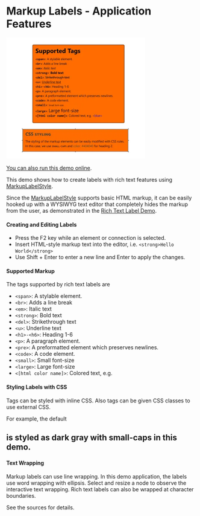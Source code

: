 <!--
 //////////////////////////////////////////////////////////////////////////////
 // @license
 // This file is part of yFiles for HTML.
 // Use is subject to license terms.
 //
 // Copyright (c) by yWorks GmbH, Vor dem Kreuzberg 28,
 // 72070 Tuebingen, Germany. All rights reserved.
 //
 //////////////////////////////////////////////////////////////////////////////
-->
# Markup Labels - Application Features

<img src="../../../doc/demo-thumbnails/markup-labels.webp" alt="demo-thumbnail" height="320"/>

[You can also run this demo online](https://www.yfiles.com/demos/style/markup-labels/).

This demo shows how to create labels with rich text features using [MarkupLabelStyle](https://docs.yworks.com/yfileshtml/#/api/MarkupLabelStyle).

Since the [MarkupLabelStyle](https://docs.yworks.com/yfileshtml/#/api/MarkupLabelStyle) supports basic HTML markup, it can be easily hooked up with a WYSIWYG text editor that completely hides the markup from the user, as demonstrated in the [Rich Text Label Demo](../../style/richtextlabel/).

#### Creating and Editing Labels

- Press the F2 key while an element or connection is selected.
- Insert HTML-style markup text into the editor, i.e. `<strong>Hello World</strong>`
- Use Shift + Enter to enter a new line and Enter to apply the changes.

#### Supported Markup

The tags supported by rich text labels are

- `<span>`: A stylable element.
- `<br>`: Adds a line break
- `<em>`: Italic text
- `<strong>`: Bold text
- `<del>`: Strikethrough text
- `<u>`: Underline text
- `<h1>-<h6>`: Heading 1-6
- `<p>`: A paragraph element.
- `<pre>`: A preformatted element which preserves newlines.
- `<code>`: A code element.
- `<small>`: Small font-size
- `<large>`: Large font-size
- `<[html color name]>`: Colored text, e.g. <blue>

#### Styling Labels with CSS

Tags can be styled with inline CSS. Also tags can be given CSS classes to use external CSS.

For example, the default <h2> is styled as dark gray with small-caps in this demo.

#### Text Wrapping

Markup labels can use line wrapping. In this demo application, the labels use word wrapping with ellipsis. Select and resize a node to observe the interactive text wrapping. Rich text labels can also be wrapped at character boundaries.

See the sources for details.

